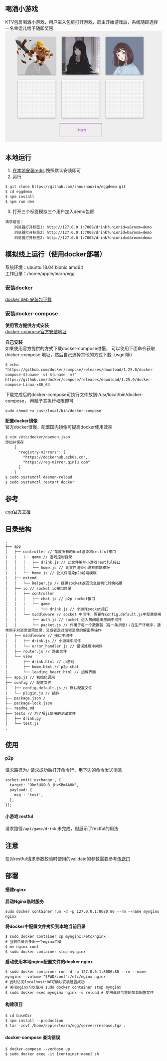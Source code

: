 ## 喝酒小游戏
KTV包房喝酒小游戏，用户进入包房打开游戏，房主开始游戏后，系统随即选择一名幸运儿给予随即奖惩
![喝酒小游戏前端](drink.png)

## 本地运行
1. [在本地安装redis](https://redis.io/):按照默认安装即可
2. 运行
```shell script
$ git clone https://github.com/zhouzhaoxin/eggdemo.git
$ cd eggdemo
$ npm install 
$ npm run dev
```
3. 打开三个标签模拟三个用户加入demo包房
```
请求路径：
    浏览器打开标签1: http://127.0.0.1:7008/drink?unionid=a&room=demo
    浏览器打开标签2: http://127.0.0.1:7008/drink?unionid=b&room=demo
    浏览器打开标签2: http://127.0.0.1:7008/drink?unionid=d&room=demo
```

## 模拟线上运行（使用docker部署）
系统环境：ubuntu 18.04 bionic amd64 <br>
工作目录：/home/apple/learn/egg

### 安装docker
[docker deb 安装包下载](https://download.docker.com/linux/ubuntu/dists/bionic/pool/stable/amd64/)

### 安装docker-compose
**使用官方提供方式安装**<br>
[docker-compose官方安装地址](https://docs.docker.com/compose/install/)<br>

**自己安装**<br>
如果使用官方提供的方式下载docker-compose过慢，
可以使用下面命令获取docker-compose 地址，然后自己选择其他的方式下载（wget等）
```shell script
$ echo "https://github.com/docker/compose/releases/download/1.25.0/docker-compose-$(uname -s)-$(uname -m)" 
https://github.com/docker/compose/releases/download/1.25.0/docker-compose-Linux-x86_64
```
下载完成后的docker-compose可执行文件放到:/usr/local/bin/docker-compose， 
再赋予其执行权限即可
```shell script
sudo chmod +x /usr/local/bin/docker-compose
```

**配置docker镜像**<br>
官方docker很慢，配置国内镜像可提高docker使用效率
```shell script
$ vim /etc/docker/daemon.json
添加并保存
    {
      "registry-mirrors": [
        "https://dockerhub.azk8s.cn",
        "https://reg-mirror.qiniu.com"
      ]
    }
$ sudo systemctl daemon-reload
$ sudo systemctl restart docker
```



## 参考
[egg官方文档](https://eggjs.org/zh-cn/intro/index.html)

## 目录结构
```
.
├── app 
│   ├── controller // 存放所有的html渲染和restful接口
│   │   ├── game // 游戏控制目录
│   │   │   ├── drink.js // 此文件编写小游戏restful接口
│   │   │   └── home.js // 此文件渲染小游戏前端模板
│   │   └── home.js // 此文件渲染p2p前端模板
│   ├── extend
│   │   └── helper.js // 提供socket返回信息结构化转换拓展
│   ├── io // socket.io接口目录
│   │   ├── controller 
│   │   │   ├── chat.js // p2p socket接口
│   │   │   └── game
│   │   │       └── drink.js // 小游戏socket接口
│   │   └── middleware // socket 中间件，需要在config.default.js中配置使用
│   │       ├── auth.js // socket 进入房间退出房间中间件
│   │       └── packet.js // 作用于每一个数据包（每一条消息）；在生产环境中，通常用于对消息做预处理，又或者是对加密消息的解密等操作
│   ├── middleware // 接口中间件
│   │   ├── drink.js // 小游戏中间件
│   │   └── error_handler.js // 错误处理中间件
│   ├── router.js // 路由文件
│   └── view
│       ├── drink.html // 小游戏
│       ├── home.html // p2p chat
│       └── loading_heart.html // 加载界面
├── app.js // 初始化调用
├── config // 配置文件
│   ├── config.default.js // 默认配置文件
│   └── plugin.js // 插件
├── package.json /
├── package-lock.json
├── readme.md
├── tests // 为了解js使用的测试文件
│   ├── drink.py
│   └── test.js
.
```
## 使用
#### p2p
请求路径为`/`
请求成功后打开命令行，用下边的命令发送消息
```
socket.emit('exchange', {
  target: 'Dkn3UXSu8_jHvKBmAAHW',
  payload: {
    msg : 'test',
  },
});
```
#### 小游戏 restful
请求路径`/api/game/drink` 未完成，但展示了restful的用法

## 注意
在对restful请求参数校验时使用的validate的参数需要参考[传送门](https://github.com/node-modules/parameter)

## 部署

#### 搭建nginx
**启动Nginx临时服务**
```shell script
sudo docker container run -d -p 127.0.0.1:8080:80 --rm --name mynginx nginx
```

**将docker中配置文件拷贝到本地当前目录**
```shell script
$ sudo docker container cp mynginx:/etc/nginx .
# 当前目录会多出一个nginx目录
$ mv nginx conf
$ sudo docker container stop mynginx
```

**启动使用本地nginx配置文件的docker nginx**
```shell script
$ sudo docker container run -d -p 127.0.0.1:8080:80 --rm --name mynginx --volume "$PWD/conf":/etc/nginx nginx
# 此时访问localhost:80可确认安装是否成功
# 关闭nginx可以使用 sudo docker container stop mynginx
$ sudo docker exec mynginx nginx -s reload # 使用此命令重新加载配置文件
```

#### 构建项目
```
$ cd baseDir
$ npm install --production
$ tar -zcvf /home/apple/learn/egg/server/release.tgz .
```

#### docker-compose 查询错误
```shell script
$ docker-compose --verbose up
$ sudo docker exec -it [container-name] sh
```